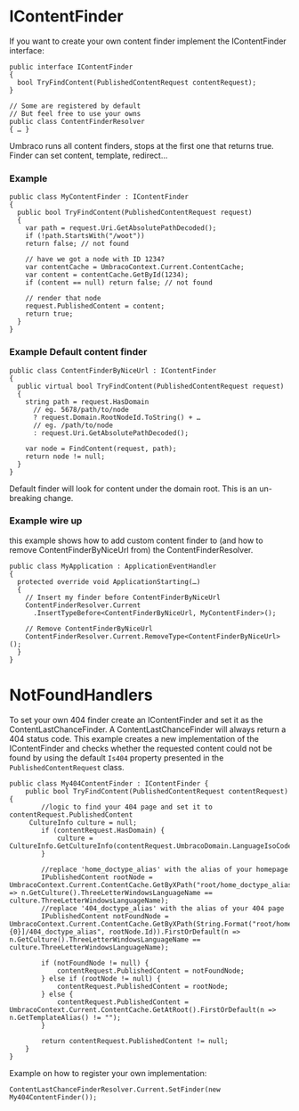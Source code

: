# IContentFinder

If you want to create your own content finder implement the IContentFinder interface:

	public interface IContentFinder
	{
	  bool TryFindContent(PublishedContentRequest contentRequest);
	}
	
    // Some are registered by default
	// But feel free to use your owns
	public class ContentFinderResolver
	{ … }

Umbraco runs all content finders, stops at the first one that returns true.
Finder can set content, template, redirect…

### Example 

    public class MyContentFinder : IContentFinder
    {
      public bool TryFindContent(PublishedContentRequest request)
      {
        var path = request.Uri.GetAbsolutePathDecoded();
        if (!path.StartsWith("/woot"))
        return false; // not found

        // have we got a node with ID 1234?
        var contentCache = UmbracoContext.Current.ContentCache;
        var content = contentCache.GetById(1234);
        if (content == null) return false; // not found

        // render that node
        request.PublishedContent = content;
        return true;
      }
    }

### Example Default content finder

    public class ContentFinderByNiceUrl : IContentFinder
    {
      public virtual bool TryFindContent(PublishedContentRequest request)
      {
        string path = request.HasDomain
          // eg. 5678/path/to/node
          ? request.Domain.RootNodeId.ToString() + …
          // eg. /path/to/node
          : request.Uri.GetAbsolutePathDecoded();
      
        var node = FindContent(request, path);
        return node != null;
      }
    }

Default finder will look for content under the domain root.
This is an un-breaking change.

### Example wire up

this example shows how to add custom content finder to (and how to remove ContentFinderByNiceUrl from) the ContentFinderResolver.

    public class MyApplication : ApplicationEventHandler
    {
      protected override void ApplicationStarting(…) 
      {
        // Insert my finder before ContentFinderByNiceUrl
        ContentFinderResolver.Current
          .InsertTypeBefore<ContentFinderByNiceUrl, MyContentFinder>();

        // Remove ContentFinderByNiceUrl
        ContentFinderResolver.Current.RemoveType<ContentFinderByNiceUrl>();
      }
    }

# NotFoundHandlers

To set your own 404 finder create an IContentFinder and set it as the ContentLastChanceFinder. A ContentLastChanceFinder will always return a 404 status code. This example creates a new implementation of the IContentFinder and checks whether the requested content could not be found by using the default `Is404` property presented in the `PublishedContentRequest` class.

    public class My404ContentFinder : IContentFinder {
    	public bool TryFindContent(PublishedContentRequest contentRequest) {
            //logic to find your 404 page and set it to contentRequest.PublishedContent
	     CultureInfo culture = null;
            if (contentRequest.HasDomain) {
                culture = CultureInfo.GetCultureInfo(contentRequest.UmbracoDomain.LanguageIsoCode);
            }

            //replace 'home_doctype_alias' with the alias of your homepage
            IPublishedContent rootNode = UmbracoContext.Current.ContentCache.GetByXPath("root/home_doctype_alias").FirstOrDefault(n => n.GetCulture().ThreeLetterWindowsLanguageName == culture.ThreeLetterWindowsLanguageName);
            //replace '404_doctype_alias' with the alias of your 404 page
            IPublishedContent notFoundNode = UmbracoContext.Current.ContentCache.GetByXPath(String.Format("root/homeDocType[id={0}]/404_doctype_alias", rootNode.Id)).FirstOrDefault(n => n.GetCulture().ThreeLetterWindowsLanguageName == culture.ThreeLetterWindowsLanguageName);

            if (notFoundNode != null) {
                contentRequest.PublishedContent = notFoundNode;
            } else if (rootNode != null) {
                contentRequest.PublishedContent = rootNode;
            } else {
                contentRequest.PublishedContent = UmbracoContext.Current.ContentCache.GetAtRoot().FirstOrDefault(n => n.GetTemplateAlias() != "");
            }

            return contentRequest.PublishedContent != null;
	    }
    }
    
Example on how to register your own implementation:

    ContentLastChanceFinderResolver.Current.SetFinder(new My404ContentFinder());
